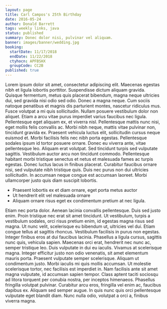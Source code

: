```yaml
---
layout: page
title: Carl Campos's 25th Birthday
date: 2016-05-24
author: Donald Barrett
tags: weekly links, java
status: published
summary: Donec dolor nisi, pulvinar vel aliquam.
banner: images/banner/wedding.jpg
booking:
  startDate: 11/17/2018
  endDate: 11/22/2018
  ctyhocn: APFBSHX
  groupCode: CC2B
published: true
---
```

Lorem ipsum dolor sit amet, consectetur adipiscing elit. Maecenas egestas nibh et ligula lobortis porttitor. Suspendisse dictum aliquam gravida. Quisque fermentum, metus quis placerat bibendum, magna neque ultricies dui, sed gravida nisi odio sed odio. Donec a magna neque. Cum sociis natoque penatibus et magnis dis parturient montes, nascetur ridiculus mus. Fusce volutpat a mi quis sollicitudin. Nullam posuere vestibulum dolor non aliquet. Etiam a arcu vitae purus imperdiet varius faucibus nec ligula. Pellentesque eget aliquam ex, et viverra nisl. Pellentesque mattis nunc nisi, eget mollis felis convallis ac. Morbi nibh neque, mattis vitae pulvinar non, tincidunt gravida ex. Praesent vehicula luctus elit, sollicitudin cursus neque euismod et.
Morbi facilisis felis nec nibh porta egestas. Pellentesque sodales ipsum id tortor posuere ornare. Donec eu viverra ante, vitae pellentesque leo. Aliquam erat volutpat. Sed tincidunt turpis sed vulputate sagittis. Vestibulum auctor arcu non tincidunt commodo. Pellentesque habitant morbi tristique senectus et netus et malesuada fames ac turpis egestas. Donec luctus lacus in finibus placerat. Curabitur faucibus ornare nisi, sed vulputate nibh tristique quis. Duis nec purus non dui ultricies sollicitudin. In accumsan neque congue est accumsan laoreet. Morbi ullamcorper justo quis diam suscipit lobortis.

* Praesent lobortis ex et diam ornare, eget porta metus auctor
* Ut hendrerit elit vel malesuada ornare
* Aliquam ornare risus eget ex condimentum pretium at nec ligula.

Etiam nec porta dolor. Aenean lacinia convallis pellentesque. Duis sed justo enim. Proin tristique nec erat sit amet tincidunt. Ut vestibulum, turpis a vestibulum sodales, orci risus pretium enim, id egestas magna risus sed magna. Ut nunc velit, scelerisque eu bibendum ut, ultricies vel dui. Etiam congue tellus at sagittis rhoncus. Vestibulum facilisis in purus non egestas. Integer finibus eros at dui faucibus lacinia. Phasellus a ligula cursus, sagittis nunc quis, vehicula sapien. Maecenas orci erat, hendrerit nec nunc ac, semper tristique leo. Duis vulputate in dui eu iaculis. Vivamus at scelerisque magna.
Integer efficitur justo non odio venenatis, sit amet elementum mauris porta. Praesent vulputate semper scelerisque. Aliquam ut condimentum justo. Morbi iaculis mi quis mollis accumsan. Ut molestie scelerisque tortor, nec facilisis est imperdiet in. Nam facilisis ante sit amet magna vulputate, id accumsan sapien tempor. Class aptent taciti sociosqu ad litora torquent per conubia nostra, per inceptos himenaeos. Phasellus fringilla volutpat pulvinar. Curabitur arcu eros, fringilla vel enim ac, faucibus dapibus ex. Aliquam sed semper augue. In quis nunc quis orci pellentesque vulputate eget blandit diam. Nunc nulla odio, volutpat a orci a, finibus viverra magna.
